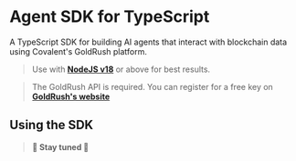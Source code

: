 # Agent SDK for TypeScript

A TypeScript SDK for building AI agents that interact with blockchain data using Covalent's GoldRush platform.

> Use with **[NodeJS v18](https://nodejs.org/en)** or above for best results.

> The GoldRush API is required. You can register for a free key on **[GoldRush's website](https://goldrush.dev/platform/auth/login/)**

## Using the SDK

> **🚧 Stay tuned 🚧**
